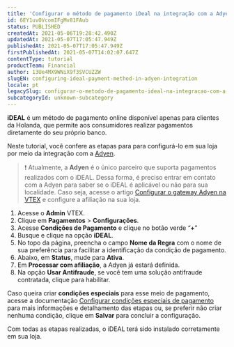 ```yaml
---
title: 'Configurar o método de pagamento iDeal na integração com a Adyen'
id: 6EY1uvOVcomIFgMv81FAub
status: PUBLISHED
createdAt: 2021-05-06T19:28:42.490Z
updatedAt: 2021-05-07T17:05:47.949Z
publishedAt: 2021-05-07T17:05:47.949Z
firstPublishedAt: 2021-05-07T14:02:07.647Z
contentType: tutorial
productTeam: Financial
author: 13Ue4MX9WNiX9f3SVCUZZW
slugEN: configuring-ideal-payment-method-in-adyen-integration
locale: pt
legacySlug: configurar-o-metodo-de-pagamento-ideal-na-integracao-com-a-adyen
subcategoryId: unknown-subcategory
---
```


__iDEAL__ é um método de pagamento online  disponível apenas para clientes da Holanda, que permite aos consumidores realizar pagamentos diretamente do seu próprio banco.

Neste tutorial, você confere as etapas para para configurá-lo em sua loja por meio da integração com a [Adyen](https://help.vtex.com/en/tutorial/how-to-configure-the-adyen-gateway-on-vtex--tutorials_2337). 

>❗ Atualmente, a **Adyen** é o único parceiro que suporta pagamentos realizados com o iDEAL. Dessa forma, é preciso entrar em contato com a Adyen para saber se o iDEAL é aplicável ou não para sua localidade. 
> Caso seja, acesse o artigo [Configurar o gateway Adyen na VTEX](https://help.vtex.com/pt/tutorial/how-to-configure-the-adyen-gateway-on-vtex--tutorials_2337?&utm_source=autocomplete) e configure a afiliação na sua loja.

1. Acesse o __Admin__ VTEX.
2. Clique em __Pagamentos__ > __Configurações__.
3. Acesse __Condições de Pagamento__ e clique no botão verde “__+__”
4. Busque e clique na opção __iDEAL__.
5. No topo da página, preencha o campo __Nome da Regra__ com o nome de sua preferência para facilitar a identificação da condição de pagamento.
6. Abaixo, em __Status__, mude para __Ativa__.
7. Em __Processar com afiliação__, a Adyen já estará definida.
8. Na opção __Usar Antifraude__, se você tem uma solução antifraude contratada, clique para habilitar.

Caso queira criar __condições especiais__ para esse meio de pagamento, acesse a documentação [Configurar condições especiais de pagamento](https://help.vtex.com/pt/tutorial/condicoes-especiais--tutorials_456) para mais informações e detalhamento das etapas ou, se preferir não criar nenhuma condição, clique em __Salvar__ para concluir a configuração.

Com todas as etapas realizadas, o iDEAL terá sido instalado corretamente em sua loja.

